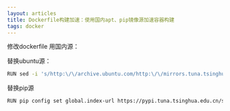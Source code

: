 ```yaml
---
layout: articles
title: Dockerfile构建加速：使用国内apt、pip镜像源加速容器构建
tags: docker
---
```



修改dockerfile 用国内源：

替换ubuntu源：
```bash
RUN sed -i 's/http:\/\/archive.ubuntu.com/http:\/\/mirrors.tuna.tsinghua.edu.cn\/ubuntu/g' /etc/apt/sources.list
```

替换pip源
```bash
RUN pip config set global.index-url https://pypi.tuna.tsinghua.edu.cn/simple
```

